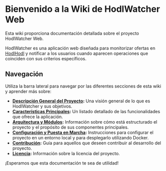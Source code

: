 # Bienvenido a la Wiki de HodlWatcher Web

Esta wiki proporciona documentación detallada sobre el proyecto HodlWatcher Web.

HodlWatcher es una aplicación web diseñada para monitorizar ofertas en [HodlHodl](https://hodlhodl.com/) y notificar a los usuarios cuando aparecen operaciones que coinciden con sus criterios específicos.

## Navegación

Utiliza la barra lateral para navegar por las diferentes secciones de esta wiki y aprender más sobre:

*   **[Descripción General del Proyecto](Descripción-General-del-Proyecto):** Una visión general de lo que es HodlWatcher y sus objetivos.
*   **[Características Principales](Características-Principales):** Un listado detallado de las funcionalidades que ofrece la aplicación.
*   **[Arquitectura y Módulos](Arquitectura-y-Módulos):** Información sobre cómo está estructurado el proyecto y el propósito de sus componentes principales.
*   **[Configuración y Puesta en Marcha](Configuración-y-Puesta-en-Marcha):** Instrucciones para configurar el proyecto en un entorno local y para desplegarlo utilizando Docker.
*   **[Contribución](Contribución):** Guía para aquellos que deseen contribuir al desarrollo del proyecto.
*   **[Licencia](Licencia):** Información sobre la licencia del proyecto.

¡Esperamos que esta documentación te sea de utilidad!
